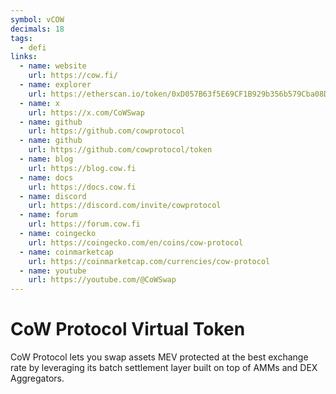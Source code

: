 ```yaml
---
symbol: vCOW
decimals: 18
tags:
  - defi
links:
  - name: website
    url: https://cow.fi/
  - name: explorer
    url: https://etherscan.io/token/0xD057B63f5E69CF1B929b356b579Cba08D7688048
  - name: x
    url: https://x.com/CoWSwap
  - name: github
    url: https://github.com/cowprotocol
  - name: github
    url: https://github.com/cowprotocol/token
  - name: blog
    url: https://blog.cow.fi
  - name: docs
    url: https://docs.cow.fi
  - name: discord
    url: https://discord.com/invite/cowprotocol
  - name: forum
    url: https://forum.cow.fi
  - name: coingecko
    url: https://coingecko.com/en/coins/cow-protocol
  - name: coinmarketcap
    url: https://coinmarketcap.com/currencies/cow-protocol
  - name: youtube
    url: https://youtube.com/@CoWSwap
---
```


# CoW Protocol Virtual Token

CoW Protocol lets you swap assets MEV protected at the best exchange rate by leveraging its batch settlement layer built on top of AMMs and DEX Aggregators.
